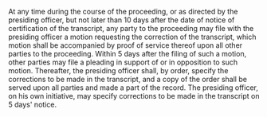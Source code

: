 At any time during the course of the proceeding, or as directed by the presiding officer, but not later than 10 days after the date of notice of certification of the transcript, any party to the proceeding may file with the presiding officer a motion requesting the correction of the transcript, which motion shall be accompanied by proof of service thereof upon all other parties to the proceeding. Within 5 days after the filing of such a motion, other parties may file a pleading in support of or in opposition to such motion. Thereafter, the presiding officer shall, by order, specify the corrections to be made in the transcript, and a copy of the order shall be served upon all parties and made a part of the record. The presiding officer, on his own initiative, may specify corrections to be made in the transcript on 5 days' notice.


